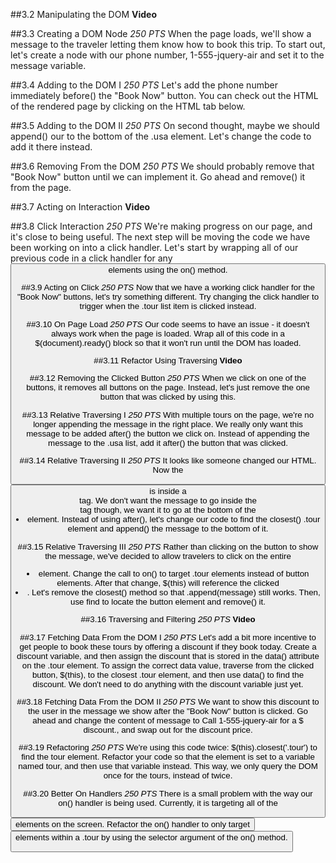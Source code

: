 ##3.2 Manipulating the DOM
**Video**

##3.3 Creating a DOM Node
_250 PTS_
When the page loads, we'll show a message to the traveler letting them know how to book this trip. To start out, let's create a <span> node with our phone number, 1-555-jquery-air and set it to the message variable.

##3.4 Adding to the DOM I
_250 PTS_
Let's add the phone number immediately before() the "Book Now" button. You can check out the HTML of the rendered page by clicking on the HTML tab below.

##3.5 Adding to the DOM II
_250 PTS_
On second thought, maybe we should append() our <span> to the bottom of the .usa element. Let's change the code to add it there instead.

##3.6 Removing From the DOM
_250 PTS_
We should probably remove that "Book Now" button until we can implement it. Go ahead and remove() it from the page.

##3.7 Acting on Interaction
**Video**

##3.8 Click Interaction
_250 PTS_
We're making progress on our page, and it's close to being useful. The next step will be moving the code we have been working on into a click handler. Let's start by wrapping all of our previous code in a click handler for any <button> elements using the on() method.

##3.9 Acting on Click
_250 PTS_
Now that we have a working click handler for the "Book Now" buttons, let's try something different. Try changing the click handler to trigger when the .tour list item is clicked instead.

##3.10 On Page Load
_250 PTS_
Our code seems to have an issue - it doesn't always work when the page is loaded. Wrap all of this code in a $(document).ready() block so that it won't run until the DOM has loaded.

##3.11 Refactor Using Traversing
**Video**

##3.12 Removing the Clicked Button
_250 PTS_
When we click on one of the buttons, it removes all buttons on the page. Instead, let's just remove the one button that was clicked by using this.

##3.13 Relative Traversing I
_250 PTS_
With multiple tours on the page, we're no longer appending the message in the right place. We really only want this message to be added after() the button we click on. Instead of appending the message to the .usa list, add it after() the button that was clicked.

##3.14 Relative Traversing II
_250 PTS_
It looks like someone changed our HTML. Now the <button> is inside a <div> tag. We don't want the message to go inside the <div> tag though, we want it to go at the bottom of the <li> element. Instead of using after(), let's change our code to find the closest() .tour element and append() the message to the bottom of it.

##3.15 Relative Traversing III
_250 PTS_
Rather than clicking on the button to show the message, we've decided to allow travelers to click on the entire <li> element. Change the call to on() to target .tour elements instead of button elements. After that change, $(this) will reference the clicked <li>. Let's remove the closest() method so that .append(message) still works. Then, use find to locate the button element and remove() it.

##3.16 Traversing and Filtering
_250 PTS_
**Video**

##3.17 Fetching Data From the DOM I
_250 PTS_
Let's add a bit more incentive to get people to book these tours by offering a discount if they book today. Create a discount variable, and then assign the discount that is stored in the data() attribute on the .tour element. To assign the correct data value, traverse from the clicked button, $(this), to the closest .tour element, and then use data() to find the discount. We don't need to do anything with the discount variable just yet.

##3.18 Fetching Data From the DOM II
_250 PTS_
We want to show this discount to the user in the message we show after the "Book Now" button is clicked. Go ahead and change the content of message to Call 1-555-jquery-air for a $<discount> discount., and swap out <discount> for the discount price.

##3.19 Refactoring
_250 PTS_
We're using this code twice: $(this).closest('.tour') to find the tour element. Refactor your code so that the element is set to a variable named tour, and then use that variable instead. This way, we only query the DOM once for the tours, instead of twice.

##3.20 Better On Handlers
_250 PTS_
There is a small problem with the way our on() handler is being used. Currently, it is targeting all of the <button> elements on the screen. Refactor the on() handler to only target <button> elements within a .tour by using the selector argument of the on() method.

